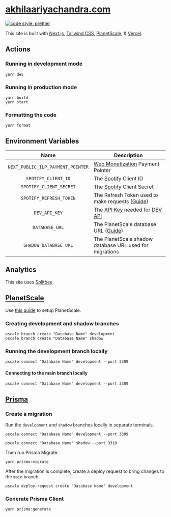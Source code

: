# [akhilaariyachandra.com](https://akhilaariyachandra.com/)

[![code style: prettier](https://img.shields.io/badge/code_style-prettier-ff69b4.svg?style=flat-square)](https://github.com/prettier/prettier)

This site is built with [Next.js](https://nextjs.org/), [Tailwind CSS](https://tailwindcss.com/), [PlanetScale](https://planetscale.com/), & [Vercel](https://vercel.com/home).

## Actions

### Running in development mode

```shell
yarn dev
```

### Running in production mode

```shell
yarn build
yarn start
```

### Formatting the code

```shell
yarn format
```

## Environment Variables

|               Name                | Description                                                                                                                 |
| :-------------------------------: | --------------------------------------------------------------------------------------------------------------------------- |
| `NEXT_PUBLIC_ILP_PAYMENT_POINTER` | [Web Monetization](https://webmonetization.org/) Payment Pointer                                                            |
|        `SPOTIFY_CLIENT_ID`        | The [Spotify](https://developer.spotify.com/) Client ID                                                                     |
|      `SPOTIFY_CLIENT_SECRET`      | The [Spotify](https://developer.spotify.com/) Client Secret                                                                 |
|      `SPOTIFY_REFRESH_TOKEN`      | The Refresh Token used to make requests ([Guide](https://leerob.io/blog/spotify-api-nextjs))                                |
|           `DEV_API_KEY`           | The [API Key](https://docs.forem.com/api/#section/Authentication/api_key) needed for [DEV API](https://docs.forem.com/api/) |
|          `DATABASE_URL`           | The PlanetScale database URL ([Guide](https://davidparks.dev/blog/planetscale-deployment-with-prisma/))                     |
|       `SHADOW_DATABASE_URL`       | The PlanetScale shadow database URL used for migrations                                                                     |

## Analytics

This site uses [Splitbee](https://splitbee.io/).

## [PlanetScale](https://planetscale.com/)

Use [this guide](https://davidparks.dev/blog/planetscale-deployment-with-prisma/) to setup PlanetScale.

### Creating development and shadow branches

```shell
pscale branch create "Database Name" development
pscale branch create "Database Name" shadow
```

### Running the development branch locally

```shell
pscale connect "Database Name" development --port 3309
```

#### Connecting to the main branch locally

```shell
pscale connect "Database Name" development --port 3309
```

## [Prisma](https://www.prisma.io/)

### Create a migration

Run the `development` and `shadow` branches locally in separate terminals.

```shell
pscale connect "Database Name" development --port 3309
```

```shell
pscale connect "Database Name" shadow --port 3310
```

Then run Prisma Migrate.

```shell
yarn prisma:migrate
```

After the migration is complete, create a deploy request to bring changes to the `main` branch.

```shell
pscale deploy-request create "Database Name" development
```

### Generate Prisma Client

```shell
yarn prisma:generate
```
